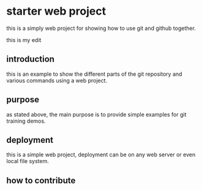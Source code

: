 # starter web project

this is a simply web project for showing how to use git and github together.

this is my edit

## introduction

this is an example to show the different parts of the git repository and various commands using a web project.

## purpose

as stated above, the main purpose is to provide simple examples for git training demos.

## deployment

this is a simple web project, deployment can be on any web server or even local file system.

## how to contribute